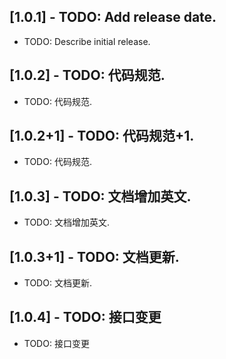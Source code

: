 ## [1.0.1] - TODO: Add release date.

* TODO: Describe initial release.

## [1.0.2] - TODO: 代码规范.

* TODO: 代码规范.

## [1.0.2+1] - TODO: 代码规范+1.

* TODO: 代码规范.

## [1.0.3] - TODO: 文档增加英文.

* TODO: 文档增加英文.

## [1.0.3+1] - TODO: 文档更新.

* TODO: 文档更新.

## [1.0.4] - TODO: 接口变更

* TODO: 接口变更